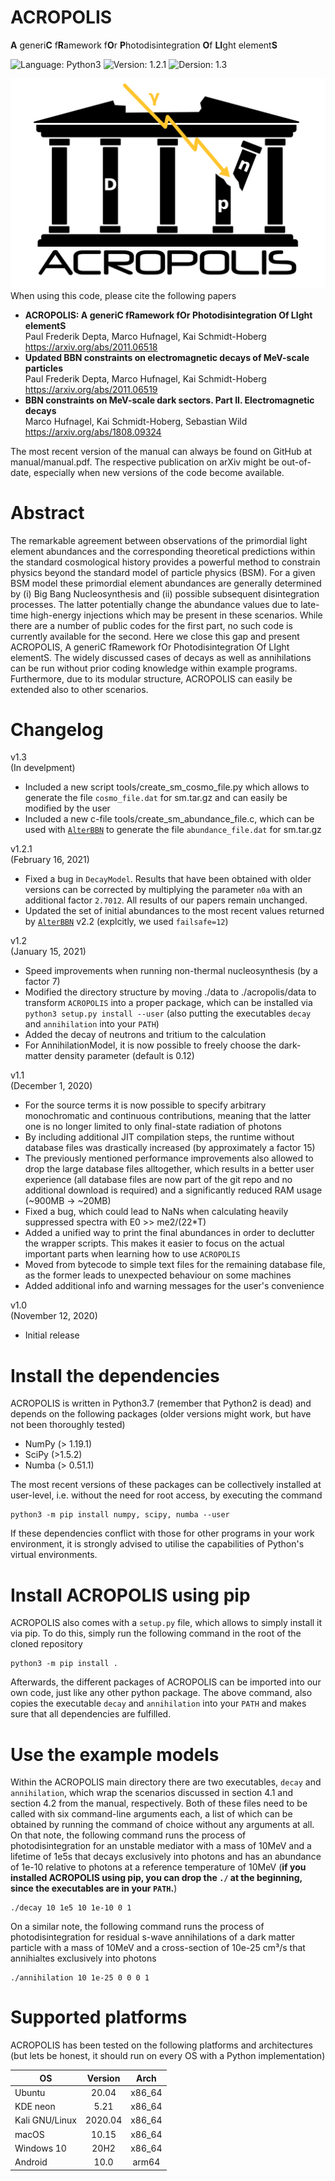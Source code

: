 # ACROPOLIS

**A** generi**C** f**R**amework f**O**r **P**hotodisintegration **O**f **LI**ght element**S**

![Language: Python3](https://img.shields.io/badge/language-Python3-blue.svg?style=flat-square)
![Version: 1.2.1](https://img.shields.io/badge/current_version-1.2.1-green.svg?style=flat-square)
![Dersion: 1.3](https://img.shields.io/badge/current_dev_version-1.3-orange.svg?style=flat-square)

![Test](ACROPOLIS.png)
When using this code, please cite the following papers

- **ACROPOLIS: A generiC fRamework fOr Photodisintegration Of LIght elementS**\
  Paul Frederik Depta, Marco Hufnagel, Kai Schmidt-Hoberg\
  https://arxiv.org/abs/2011.06518
- **Updated BBN constraints on electromagnetic decays of MeV-scale particles**\
  Paul Frederik Depta, Marco Hufnagel, Kai Schmidt-Hoberg\
  https://arxiv.org/abs/2011.06519
- **BBN constraints on MeV-scale dark sectors. Part II. Electromagnetic decays**\
  Marco Hufnagel, Kai Schmidt-Hoberg, Sebastian Wild
  https://arxiv.org/abs/1808.09324

The most recent version of the manual can always be found on GitHub at manual/manual.pdf. The respective publication on arXiv might be out-of-date, especially when new versions of the code become available.

# Abstract

The remarkable agreement between observations of the primordial light element abundances and the corresponding theoretical predictions within the standard cosmological history provides a powerful method to constrain physics beyond the standard model of particle physics (BSM). For a given BSM model these primordial element abundances are generally determined by (i) Big Bang Nucleosynthesis and (ii) possible subsequent disintegration processes. The latter potentially change the abundance values due to late-time high-energy injections which may be present in these scenarios. While there are a number of public codes for the first part, no such code is currently available for the second. Here we close this gap and present ACROPOLIS, A generiC fRamework fOr Photodisintegration Of LIght elementS. The widely discussed cases of decays as well as annihilations can be run without prior coding knowledge within example programs. Furthermore, due to its modular structure, ACROPOLIS can easily be extended also to other scenarios.

# Changelog

v1.3\
(In develpment)
 - Included a new script tools/create_sm_cosmo_file.py which allows to generate the file ``cosmo_file.dat`` for sm.tar.gz and can easily be modified by the user
 - Included a new c-file tools/create_sm_abundance_file.c, which can be used with [``AlterBBN``](https://alterbbn.hepforge.org/) to
 generate the file ``abundance_file.dat`` for sm.tar.gz

v1.2.1\
(February 16, 2021)
 - Fixed a bug in ``DecayModel``. Results that have been obtained with older versions can be corrected by multiplying the parameter ``n0a`` with an additional factor ``2.7012``. All results of our papers remain unchanged.
 - Updated the set of initial abundances to the most recent values returned by [``AlterBBN``](https://alterbbn.hepforge.org/) v2.2 (explcitly, we used ``failsafe=12``)

v1.2\
(January 15, 2021)
 - Speed improvements when running non-thermal nucleosynthesis (by a factor 7)
 - Modified the directory structure by moving ./data to ./acropolis/data to transform ``ACROPOLIS`` into a proper package, which can be installed via ``python3 setup.py install --user`` (also putting the executables ``decay`` and ``annihilation`` into your ``PATH``)
 - Added the decay of neutrons and tritium to the calculation
 - For AnnihilationModel, it is now possible to freely choose the dark-matter density parameter (default is 0.12)


v1.1\
(December 1, 2020)
 - For the source terms it is now possible to specify arbitrary monochromatic and continuous contributions, meaning that the latter one is no longer limited to only final-state radiation of photons
 - By including additional JIT compilation steps, the runtime without database files was drastically increased (by approximately a factor 15)
 - The previously mentioned performance improvements also allowed to drop the large database files alltogether, which results in a better user experience (all database files are now part of the git repo and no additional download is required) and a significantly reduced RAM usage (~900MB -> ~20MB)
 - Fixed a bug, which could lead to NaNs when calculating heavily suppressed spectra with E0 >> me2/(22*T)
 - Added a unified way to print the final abundances in order to declutter the wrapper scripts. This makes it easier to focus on the actual important parts when learning how to use ``ACROPOLIS``
 - Moved from bytecode to simple text files for the remaining database file, as the former leads to unexpected behaviour on some machines
 - Added additional info and warning messages for the user's convenience

v1.0\
(November 12, 2020)
 - Initial release

# Install the dependencies

ACROPOLIS is written in Python3.7 (remember that Python2 is dead) and depends on the following packages (older versions might work, but have not been thoroughly tested)

 - NumPy (> 1.19.1)
 - SciPy (>1.5.2)
 - Numba (> 0.51.1)

The most recent versions of these packages can be collectively installed at user-level, i.e. without the need for root access, by executing the command

```
python3 -m pip install numpy, scipy, numba --user
```

If these dependencies conflict with those for other programs in your work environment, it is strongly advised to utilise the capabilities of Python's virtual environments.

# Install ACROPOLIS using pip

ACROPOLIS also comes with a ``setup.py`` file, which allows to simply install it via pip. To do this, simply run the following command in the root of the cloned repository

```
python3 -m pip install .
```

Afterwards, the different packages of ACROPOLIS can be imported into our own code, just like any other python package. The above command, also copies the executable ``decay`` and ``annihilation`` into your ``PATH`` and makes sure that all dependencies are fulfilled.

# Use the example models

Within the ACROPOLIS main directory there are two executables, ``decay`` and ``annihilation``, which wrap the scenarios discussed in section 4.1 and section 4.2 from the manual, respectively. Both of these files need to be called with six command-line arguments each, a list of which can be obtained by running the command of choice without any arguments at all. On that note, the following command runs the process of photodisintegration for an unstable mediator with a mass of 10MeV and a lifetime of 1e5s that decays exclusively into photons and has an abundance of 1e-10 relative to photons at a reference temperature of 10MeV (**if you installed ACROPOLIS using pip, you can drop the ``./`` at the beginning, since the executables are in your ``PATH``.**)

```
./decay 10 1e5 10 1e-10 0 1
```

On a similar note, the following command runs the process of photodisintegration for residual s-wave annihilations of a dark matter particle with a mass of 10MeV and a cross-section of 10e-25 cm³/s that annihialtes exclusively into photons

```
./annihilation 10 1e-25 0 0 0 1
```

# Supported platforms

ACROPOLIS has been tested on the following platforms and architectures (but lets be honest, it should run on every OS with a Python implementation)

| OS              | Version   | Arch   |
| --------------- | :-------: | :----: |
| Ubuntu          |  20.04    | x86_64 |
| KDE neon        |  5.21     | x86_64 |
| Kali GNU/Linux  |  2020.04  | x86_64 |
| macOS           |  10.15    | x86_64 |
| Windows 10      |  20H2     | x86_64 |
| Android         |  10.0     | arm64  |
